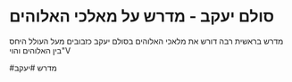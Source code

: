# סולם יעקב - מדרש על מאלכי האלוהים

מדרש בראשית רבה דורש את מלאכי האלוהים בסולם יעקב כזבובים מעל העולל
היחס בין האלוהים והוי"V

#מדרש
#יעקב
